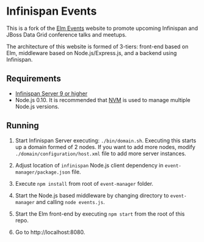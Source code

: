 # Infinispan Events

This is a fork of the [Elm Events](http://elm-events.org) website to promote 
upcoming Infinispan and JBoss Data Grid conference talks and meetups.

The architecture of this website is formed of 3-tiers: front-end based on Elm,
middleware based on Node.js/Express.js, and a backend using Infinispan.

## Requirements

* [Infinispan Server 9 or higher](http://infinispan.org/download/)
* Node.js 0.10. It is recommended that [NVM](https://github.com/creationix/nvm) 
is used to manage multiple Node.js versions.

## Running

1. Start Infinispan Server executing: `./bin/domain.sh`. 
Executing this starts up a domain formed of 2 nodes. If you want to add more 
nodes, modify `./domain/configuration/host.xml` file to add more server 
instances.

2. Adjust location of `infinispan` Node.js client dependency in 
`event-manager/package.json` file.

3. Execute `npm install` from root of `event-manager` folder.

4. Start the Node.js based middleware by changing directory to `event-manager`
and calling `node events.js`.

5. Start the Elm front-end by executing `npm start` from the root of this repo.

6. Go to http://localhost:8080.
